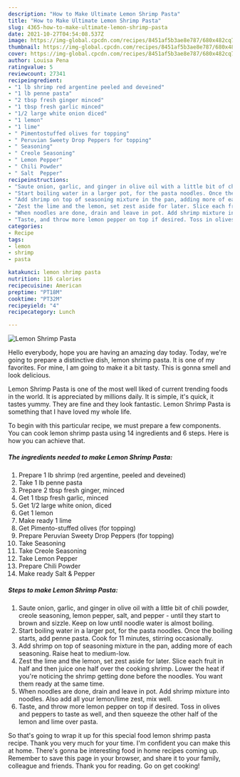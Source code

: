 ```yaml
---
description: "How to Make Ultimate Lemon Shrimp Pasta"
title: "How to Make Ultimate Lemon Shrimp Pasta"
slug: 4365-how-to-make-ultimate-lemon-shrimp-pasta
date: 2021-10-27T04:54:08.537Z
image: https://img-global.cpcdn.com/recipes/8451af5b3ae8e787/680x482cq70/lemon-shrimp-pasta-recipe-main-photo.jpg
thumbnail: https://img-global.cpcdn.com/recipes/8451af5b3ae8e787/680x482cq70/lemon-shrimp-pasta-recipe-main-photo.jpg
cover: https://img-global.cpcdn.com/recipes/8451af5b3ae8e787/680x482cq70/lemon-shrimp-pasta-recipe-main-photo.jpg
author: Louisa Pena
ratingvalue: 5
reviewcount: 27341
recipeingredient:
- "1 lb shrimp red argentine peeled and deveined"
- "1 lb penne pasta"
- "2 tbsp fresh ginger minced"
- "1 tbsp fresh garlic minced"
- "1/2 large white onion diced"
- "1 lemon"
- "1 lime"
- " Pimentostuffed olives for topping"
- " Peruvian Sweety Drop Peppers for topping"
- " Seasoning"
- " Creole Seasoning"
- " Lemon Pepper"
- " Chili Powder"
- " Salt  Pepper"
recipeinstructions:
- "Saute onion, garlic, and ginger in olive oil with a little bit of chili powder, creole seasoning, lemon pepper, salt, and pepper - until they start to brown and sizzle. Keep on low until noodle water is almost boiling."
- "Start boiling water in a larger pot, for the pasta noodles. Once the boiling starts, add penne pasta. Cook for 11 minutes, stirring occasionally."
- "Add shrimp on top of seasoning mixture in the pan, adding more of each seasoning. Raise heat to medium-low."
- "Zest the lime and the lemon, set zest aside for later. Slice each fruit in half and then juice one half over the cooking shrimp. Lower the heat if you&#39;re noticing the shrimp getting done before the noodles. You want them ready at the same time."
- "When noodles are done, drain and leave in pot. Add shrimp mixture into noodles. Also add all your lemon/lime zest, mix well."
- "Taste, and throw more lemon pepper on top if desired. Toss in olives and peppers to taste as well, and then squeeze the other half of the lemon and lime over pasta."
categories:
- Recipe
tags:
- lemon
- shrimp
- pasta

katakunci: lemon shrimp pasta 
nutrition: 116 calories
recipecuisine: American
preptime: "PT18M"
cooktime: "PT32M"
recipeyield: "4"
recipecategory: Lunch

---
```



![Lemon Shrimp Pasta](https://img-global.cpcdn.com/recipes/8451af5b3ae8e787/680x482cq70/lemon-shrimp-pasta-recipe-main-photo.jpg)

Hello everybody, hope you are having an amazing day today. Today, we're going to prepare a distinctive dish, lemon shrimp pasta. It is one of my favorites. For mine, I am going to make it a bit tasty. This is gonna smell and look delicious.

Lemon Shrimp Pasta is one of the most well liked of current trending foods in the world. It is appreciated by millions daily. It is simple, it's quick, it tastes yummy. They are fine and they look fantastic. Lemon Shrimp Pasta is something that I have loved my whole life.




To begin with this particular recipe, we must prepare a few components. You can cook lemon shrimp pasta using 14 ingredients and 6 steps. Here is how you can achieve that.

<!--inarticleads1-->

##### The ingredients needed to make Lemon Shrimp Pasta:

1. Prepare 1 lb shrimp (red argentine, peeled and deveined)
1. Take 1 lb penne pasta
1. Prepare 2 tbsp fresh ginger, minced
1. Get 1 tbsp fresh garlic, minced
1. Get 1/2 large white onion, diced
1. Get 1 lemon
1. Make ready 1 lime
1. Get  Pimento-stuffed olives (for topping)
1. Prepare  Peruvian Sweety Drop Peppers (for topping)
1. Take  Seasoning
1. Take  Creole Seasoning
1. Take  Lemon Pepper
1. Prepare  Chili Powder
1. Make ready  Salt &amp; Pepper




<!--inarticleads2-->

##### Steps to make Lemon Shrimp Pasta:

1. Saute onion, garlic, and ginger in olive oil with a little bit of chili powder, creole seasoning, lemon pepper, salt, and pepper - until they start to brown and sizzle. Keep on low until noodle water is almost boiling.
1. Start boiling water in a larger pot, for the pasta noodles. Once the boiling starts, add penne pasta. Cook for 11 minutes, stirring occasionally.
1. Add shrimp on top of seasoning mixture in the pan, adding more of each seasoning. Raise heat to medium-low.
1. Zest the lime and the lemon, set zest aside for later. Slice each fruit in half and then juice one half over the cooking shrimp. Lower the heat if you&#39;re noticing the shrimp getting done before the noodles. You want them ready at the same time.
1. When noodles are done, drain and leave in pot. Add shrimp mixture into noodles. Also add all your lemon/lime zest, mix well.
1. Taste, and throw more lemon pepper on top if desired. Toss in olives and peppers to taste as well, and then squeeze the other half of the lemon and lime over pasta.




So that's going to wrap it up for this special food lemon shrimp pasta recipe. Thank you very much for your time. I'm confident you can make this at home. There's gonna be interesting food in home recipes coming up. Remember to save this page in your browser, and share it to your family, colleague and friends. Thank you for reading. Go on get cooking!
